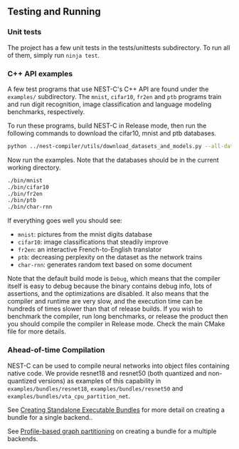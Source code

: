 ## Testing and Running

### Unit tests

The project has a few unit tests in the tests/unittests subdirectory. To run all
of them, simply run `ninja test`.

### C++ API examples

A few test programs that use NEST-C's C++ API are found under the `examples/`
subdirectory. The `mnist`, `cifar10`, `fr2en` and `ptb` programs train and run digit
recognition, image classification and language modeling benchmarks,
respectively.

To run these programs, build NEST-C in Release mode, then run the following commands
to download the cifar10, mnist and ptb databases.

  ```bash
  python ../nest-compiler/utils/download_datasets_and_models.py --all-datasets
  ```

Now run the examples. Note that the databases should be in the current working
directory.

  ```bash
  ./bin/mnist
  ./bin/cifar10
  ./bin/fr2en
  ./bin/ptb
  ./bin/char-rnn
  ```

If everything goes well you should see:
  * `mnist`: pictures from the mnist digits database
  * `cifar10`: image classifications that steadily improve
  * `fr2en`: an interactive French-to-English translator
  * `ptb`: decreasing perplexity on the dataset as the network trains
  * `char-rnn`: generates random text based on some document

Note that the default build mode is `Debug`, which means that the compiler
itself is easy to debug because the binary contains debug info, lots of
assertions, and the optimizations are disabled. It also means that the compiler
and runtime are very slow, and the execution time can be hundreds of times
slower than that of release builds. If you wish to benchmark the compiler, run
long benchmarks, or release the product then you should compile the compiler in
Release mode. Check the main CMake file for more details.


### Ahead-of-time Compilation

NEST-C can be used to compile neural networks into object files containing native
code.  We provide resnet18 and resnet50 (both quantized and non-quantized versions) as
examples of this capability in `examples/bundles/resnet18`, `examples/bundles/resnet50` and `examples/bundles/vta_cpu_partition_net`. 

See [Creating Standalone Executable Bundles](docs/AOT.md) for more detail on creating a bundle for a single backend..

See [Profile-based graph partitioning](docs/nestc/NestPartitioner-kor.md) on creating a bundle for a multiple backends.

